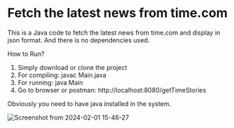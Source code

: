 # Fetch the latest news from time.com

This is a Java code to fetch the latest news from time.com and display in json format. And there is no dependencies used.

How to Run?
1. Simply download or clone the project
2. For compiling: javac Main.java
3. For running: java Main
4. Go to browser or postman: http://localhost:8080/getTimeStories

Obviously you need to have java installed in the system.

![Screenshot from 2024-02-01 15-46-27](https://github.com/roshanjha280/deeplogic_tech_latestnews/assets/37543857/2e9d4028-fc3a-44a1-9441-1207a41bc3cc)

